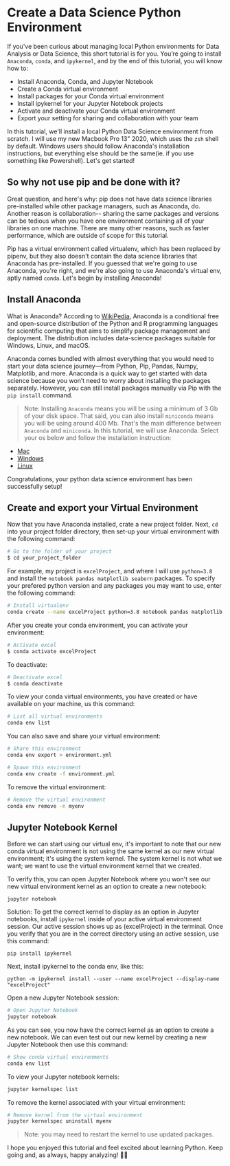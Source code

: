 # Create a Data Science Python Environment

If you've been curious about managing local Python environments for Data Analysis or Data Science, this short tutorial is for you. You’re going to install `Anaconda`, `conda`, and `ipykernel`, and by the end of this tutorial, you will know how to:

- Install Anaconda, Conda, and Jupyter Notebook
- Create a Conda virtual environment
- Install packages for your Conda virtual environment
- Install ipykernel for your Jupyter Notebook projects
- Activate and deactivate your Conda virtual environment
- Export your setting for sharing and collaboration with your team

In this tutorial, we'll install a local Python Data Science environment from scratch. I will use my new Macbook Pro 13" 2020, which uses the `zsh` shell by default. Windows users should follow Anaconda's installation instructions, but everything else should be the same(ie. if you use something like Powershell). Let's get started!

## So why not use pip and be done with it?

Great question, and here's why: pip does not have data science libraries pre-installed while other package managers, such as Anaconda, do. Another reason is collaboration-- sharing the same packages and versions can be tedious when you have one environment containing all of your libraries on one machine. There are many other reasons, such as faster performance, which are outside of scope for this tutorial.

Pip has a virtual environment called virtualenv, which has been replaced by pipenv, but they also doesn't contain the data science libraries that Anaconda has pre-installed. If you guessed that we're going to use Anaconda, you're right, and we're also going to use Anaconda's virtual env, aptly named `conda`. Let's begin by installing Anaconda!

## Install Anaconda

What is Anaconda? According to [WikiPedia](<https://en.wikipedia.org/wiki/Anaconda_(Python_distribution)>), Anaconda is a conditional free and open-source distribution of the Python and R programming languages for scientific computing that aims to simplify package management and deployment. The distribution includes data-science packages suitable for Windows, Linux, and macOS.

Anaconda comes bundled with almost everything that you would need to start your data science journey—from Python, Pip, Pandas, Numpy, Matplotlib, and more. Anaconda is a quick way to get started with data science because you won’t need to worry about installing the packages separately. However, you can still install packages manually via Pip with the `pip install` command.

> Note: Installing `Anaconda` means you will be using a minimum of 3 Gb of your disk space. That said, you can also install `miniconda` means you will be using around 400 Mb. That's the main difference between `Anaconda` and `miniconda`. In this tutorial, we will use Anaconda. Select your os below and follow the installation instruction:

- [Mac](https://docs.anaconda.com/anaconda/install/mac-os/)
- [Windows](https://docs.anaconda.com/anaconda/install/windows/)
- [Linux](https://docs.anaconda.com/anaconda/install/linux/)

Congratulations, your python data science environment has been successfully setup!

## Create and export your Virtual Environment

Now that you have Anaconda installed, crate a new project folder. Next, `cd` into your project folder directory, then set-up your virtual environment with the following command:

```bash
# Go to the folder of your project
$ cd your_project_folder
```

For example, my project is `excelProject`, and where I will use `python=3.8` and install the `notebook pandas matplotlib seaborn` packages. To specify your prefered python version and any packages you may want to use, enter the following command:

```bash
# Install virtualenv
conda create --name excelProject python=3.8 notebook pandas matplotlib seaborn
```

After you create your conda environment, you can activate your environment:

```bash
# Activate excel
$ conda activate excelProject
```

To deactivate:

```bash
# Deactivate excel
$ conda deactivate
```

To view your conda virtual environments, you have created or have available on your machine, us this command:

```bash
# List all virtual environments
conda env list
```

You can also save and share your virtual environment:

```bash
# Share this environment
conda env export > environment.yml

# Spawn this environment
conda env create -f environment.yml
```

To remove the virtual environment:

```bash
# Remove the virtual environment
conda env remove -n myenv
```

## Jupyter Notebook Kernel

Before we can start using our virtual env, it's important to note that our new conda virtual environment is not using the same kernel as our new virtual environment; it's using the system kernel. The system kernel is not what we want; we want to use the virtual environment kernel that we created.

To verify this, you can open Jupyter Notebook where you won't see our new virtual environment kernel as an option to create a new notebook:

`jupyter notebook`

Solution:
To get the correct kernel to display as an option in Jupyter notebooks, install `ipykernel` inside of your active virtual environment session. Our active session shows up as (excelProject) in the terminal. Once you verify that you are in the correct directory using an active session, use this command:

`pip install ipykernel`

Next, install ipykernel to the conda env, like this:

```
python -m ipykernel install --user --name excelProject --display-name "excelProject"
```

Open a new Jupyter Notebook session:

```bash
# Open Jupyter Notebook
jupyter notebook
```

As you can see, you now have the correct kernel as an option to create a new notebook. We can even test out our new kernel by creating a new Jupyter Notebook then use this command:

```bash
# Show conda virtual environments
conda env list
```

To view your Jupyter notebook kernels:

```bash
jupyter kernelspec list
```

To remove the kernel associated with your virtual environment:

```bash
# Remove kernel from the virtual environment
jupyter kernelspec uninstall myenv
```

> Note: you may need to restart the kernel to use updated packages.

I hope you enjoyed this tutorial and feel excited about learning Python. Keep going and, as always, happy analyzing! 🙌🏼
